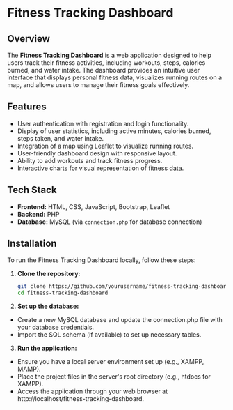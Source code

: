 # Fitness Tracking Dashboard

## Overview

The **Fitness Tracking Dashboard** is a web application designed to help users track their fitness activities, including workouts, steps, calories burned, and water intake. The dashboard provides an intuitive user interface that displays personal fitness data, visualizes running routes on a map, and allows users to manage their fitness goals effectively.

## Features

- User authentication with registration and login functionality.
- Display of user statistics, including active minutes, calories burned, steps taken, and water intake.
- Integration of a map using Leaflet to visualize running routes.
- User-friendly dashboard design with responsive layout.
- Ability to add workouts and track fitness progress.
- Interactive charts for visual representation of fitness data.

## Tech Stack

- **Frontend:** HTML, CSS, JavaScript, Bootstrap, Leaflet
- **Backend:** PHP
- **Database:** MySQL (via `connection.php` for database connection)

## Installation

To run the Fitness Tracking Dashboard locally, follow these steps:

1. **Clone the repository:**

   ```bash
   git clone https://github.com/yourusername/fitness-tracking-dashboard.git
   cd fitness-tracking-dashboard
   
2. **Set up the database:**

- Create a new MySQL database and update the connection.php file with your database credentials.
- Import the SQL schema (if available) to set up necessary tables.

3. **Run the application:**

- Ensure you have a local server environment set up (e.g., XAMPP, MAMP).
- Place the project files in the server's root directory (e.g., htdocs for XAMPP).
- Access the application through your web browser at http://localhost/fitness-tracking-dashboard.
